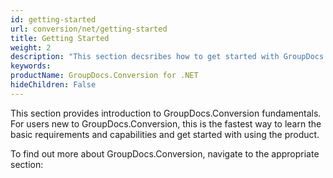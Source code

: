 ```yaml
---
id: getting-started
url: conversion/net/getting-started
title: Getting Started
weight: 2
description: "This section decsribes how to get started with GroupDocs.Conversion for .NET library"
keywords: 
productName: GroupDocs.Conversion for .NET
hideChildren: False
---
```


This section provides introduction to GroupDocs.Conversion fundamentals. For users new to GroupDocs.Conversion, this is the fastest way to learn the basic requirements and capabilities and get started with using the product.

To find out more about GroupDocs.Conversion, navigate to the appropriate section:  

